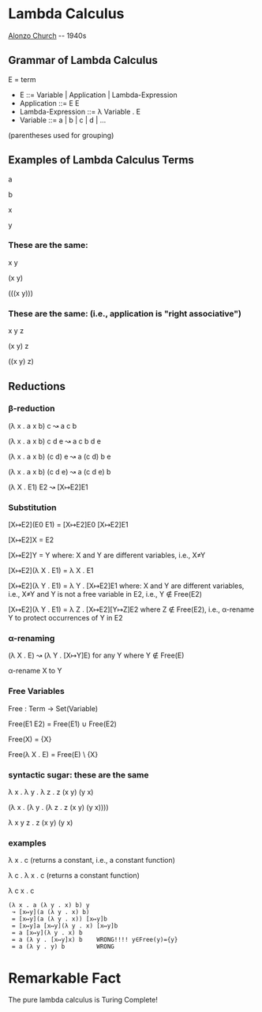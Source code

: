 # Lambda Calculus

[Alonzo Church](https://en.wikipedia.org/wiki/Alonzo_Church) -- 1940s

## Grammar of Lambda Calculus

E = term

* E ::= Variable | Application | Lambda-Expression
* Application ::= E E
* Lambda-Expression ::= λ Variable . E
* Variable ::= a | b | c | d | ...

(parentheses used for grouping)

## Examples of Lambda Calculus Terms

a

b

x

y

### These are the same:

x y

(x y)

(((x y)))

### These are the same: (i.e., application is "right associative")

x y z

(x y) z

((x y) z)

## Reductions

### β-reduction

(λ x . a x b) c ↝ a c b

(λ x . a x b) c d e ↝ a c b d e

(λ x . a x b) (c d) e ↝ a (c d) b e

(λ x . a x b) (c d e) ↝ a (c d e) b

(λ X . E1) E2 ↝ [X↦E2]E1

### Substitution

[X↦E2]\(E0 E1) = [X↦E2]E0 [X↦E2]E1

[X↦E2]X = E2

[X↦E2]Y = Y
  where:
    X and Y are different variables, i.e., X≠Y

[X↦E2]\(λ X . E1) = λ X . E1

[X↦E2]\(λ Y . E1) = λ Y . [X↦E2]E1
 where:
   X and Y are different variables, i.e., X≠Y
 and
   Y is not a free variable in E2, i.e., Y ∉ Free(E2)

[X↦E2]\(λ Y . E1) = λ Z . [X↦E2][Y↦Z]E2
 where Z ∉ Free(E2), i.e., α-rename Y to protect occurrences of Y in E2

### α-renaming

(λ X . E) ↝ (λ Y . [X↦Y]E)
 for any Y where Y ∉ Free(E) 

α-rename X to Y

### Free Variables

Free : Term → Set(Variable)

Free(E1 E2) = Free(E1) ∪ Free(E2)

Free(X) = {X}

Free(λ X . E) = Free(E) \ {X}

### syntactic sugar: these are the same

λ x . λ y . λ z . z (x y) (y x)

(λ x . (λ y . (λ z . z (x y) (y x))))

λ x y z . z (x y) (y x)

### examples

λ x . c    (returns a constant, i.e., a constant function)

λ c . λ x . c   (returns a constant function)

λ c x . c

    (λ x . a (λ y . x) b) y
     ↝ [x↦y](a (λ y . x) b)
	 = [x↦y](a (λ y . x)) [x↦y]b
	 = [x↦y]a [x↦y](λ y . x) [x↦y]b
	 = a [x↦y](λ y . x) b 
	 = a (λ y . [x↦y]x) b    WRONG!!!! y∈Free(y)={y}
	 = a (λ y . y) b         WRONG

# Remarkable Fact

The pure lambda calculus is Turing Complete!
